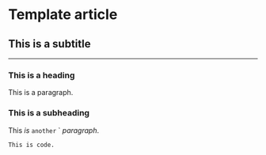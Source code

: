 # Template article
## This is a subtitle
---

### This is a heading

This is a paragraph.

### This is a subheading

This *is* `another` \` _paragraph_.

```
This is code.
```
